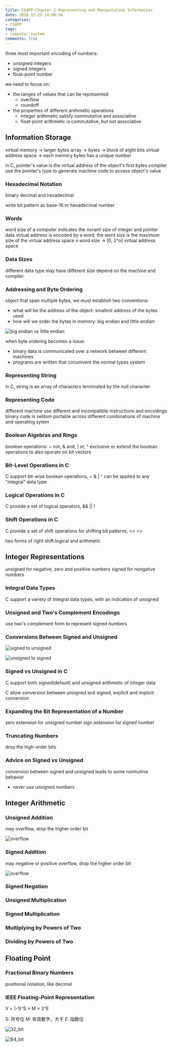 ```yaml
---
title: CSAPP-Chapter 2-Representing and Manipulating Information
date: 2018-12-25 14:08:34
categories:
- CSAPP
tags:
- computer system
comments: true
---
```


three most important encoding of numbers:

* unsigned integers
* signed integers
* float-point number

we need to focus on:

* the ranges of values that can be represented
  * overflow
  * roundoff
* the properties of different arithmetic operations
  * integer arithmetic satisfy commutative and associative
  * float-point arithmetic is commutative, but not associative

## Information Storage

virtual memory -> larger bytes array -> bytes -> block of eight bits
virtual address space -> each memory bytes has a unique number

in C, pointer's value is the virtual address of the object's first bytes
compiler use the pointer's type to generate machine code to access object's value

### Hexadecimal Notation

binary decimal and hexadecimal

write bit pattern as base-16 or hexadecimal number

### Words

word size of a computer indicates the noraml size of integer and pointer data
virtual address is encoded by a word, the word size is the maximum size of the virtual address space
n word size -> [0, 2^n] virtual address space

### Data Sizes

different data type may have different size depend on the machine and compiler

### Addressing and Byte Ordering

object that span multiple bytes, we must establish two conventions:

* what will be the address of the object: smallest address of the bytes used
* how will we order the bytes in memory: big endian and little endian

![big endian vs little endian](/images/CSAPP_2.1.png)

when byte ordering becomes a issue:

* binary data is communicated over a network between different machines
* programs are written that circumvent the normal types system

### Representing String

in C, string is an array of characters terminated by the null character

### Representing Code

different machine use different and incompatible instructions and encodings
binary code is seldom portable across different combinations of machine and operating sytem

### Boolean Algebras and Rings

boolean operations: ~ not, & and, | or, ^ exclusive or
extend the boolean operations to also operate on bit vectors

### Bit-Level Operations in C

C support bit-wise boolean operations, ~ & | ^
can be applied to any "integral" data type

### Logical Operations in C

C provide a set of logical operators, && || !

### Shift Operations in C

C provide a set of shift operations for shifting bit patterns, << >>

two forms of right shift:logical and arithmetic

## Integer Representations

unsigned for negative, zero and positive numbers
signed for nongative numbers

### Integral Data Types

C support a variety of integral data types, with an indication of unsigned

### Unsigned and Two's Complement Encodings

use two's complement form to represent signed numbers

### Conversions Between Signed and Unsigned

![signed to unsigned](/images/CSAPP_2.11.png)

![unsigned to signed](/images/CSAPP_2.12.png)

### Signed vs Unsigned in C

C support both signed(default) and unsigned arithmetic of integer data

C allow conversion between unsigned and signed, explicit and implicit conversion

### Expanding the Bit Representation of a Number

zero extension for unsigned number
sign extension for signed number

### Truncating Numbers

drop the high-order bits

### Advice on Signed vs Unsigned

conversion between signed and unsigned leads to some nointuitive behavior

* never use unsigned numbers

## Integer Arithmetic

### Unsigned Addition

may overflow, drop the higher order bit

![overflow](/images/CSAPP_2.15.png)

### Signed Addition

may negative or positive overflow, drop the higher order bit

![overflow](/images/CSAPP_2.17.png)

### Signed Negation

### Unsigned Multiplication

### Signed Multiplication

### Multiplying by Powers of Two

### Dividing by Powers of Two

## Floating Point

### Fractional Binary Numbers

positional notation, like decimal

### IEEE Floating-Point Representation

V = (-1)^S × M × 2^E

S: 符号位
M: 有效数字，大于
E: 指数位

![32_bit](/images/CSAPP_32_Floating_Point.png)

![64_bit](/images/CSAPP_64_Floating_Point.png)